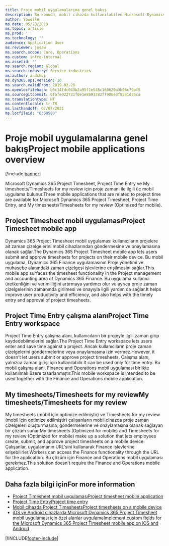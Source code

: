 ```yaml
---
title: Proje mobil uygulamalarına genel bakış
description: Bu konuda, mobil cihazda kullanılabilen Microsoft Dynamics 365 Project Timesheet, Project Time Entry, My timesheets/Timesheets'e yönelik proje zamanı ile ilgili uygulamalar hakkında genel bilgiler verilir.
author: Yowelle
ms.date: 05/28/2019
ms.topic: article
ms.prod: ''
ms.technology: ''
audience: Application User
ms.reviewer: josaw
ms.search.scope: Core, Operations
ms.custom: intro-internal
ms.assetid: ''
ms.search.region: Global
ms.search.industry: Service industries
ms.author: andchoi
ms.dyn365.ops.version: 10
ms.search.validFrom: 2019-02-28
ms.openlocfilehash: b6c14fdc043b2a95f1e548c160620a3b06c79bf5
ms.sourcegitcommit: 0fafe022731f0e1e8693382ff906e3f8541d34ca
ms.translationtype: HT
ms.contentlocale: tr-TR
ms.lasthandoff: 07/07/2021
ms.locfileid: "6369580"
---
```

# <a name="project-mobile-applications-overview"></a><span data-ttu-id="2364b-103">Proje mobil uygulamalarına genel bakış</span><span class="sxs-lookup"><span data-stu-id="2364b-103">Project mobile applications overview</span></span>

[!include [banner](../includes/banner.md)]

<span data-ttu-id="2364b-104">Microsoft Dynamics 365 Project Timesheet, Project Time Entry ve My timesheets/Timesheets for my review için proje zamanı ile ilgili üç mobil uygulama bulunur.</span><span class="sxs-lookup"><span data-stu-id="2364b-104">Three mobile applications that are related to project time are available for Microsoft Dynamics 365 Project Timesheet, Project Time Entry, and My timesheets/Timesheets for my review (Optimized for mobile).</span></span>

## <a name="project-timesheet-mobile-app"></a><span data-ttu-id="2364b-105">Project Timesheet mobil uygulaması</span><span class="sxs-lookup"><span data-stu-id="2364b-105">Project Timesheet mobile app</span></span>

<span data-ttu-id="2364b-106">Dynamics 365 Project Timesheet mobil uygulaması kullanıcıların projelere ait zaman çizelgelerini mobil cihazlarından göndermesine ve onaylamasına olanak sağlar.</span><span class="sxs-lookup"><span data-stu-id="2364b-106">The Dynamics 365 Project Timesheet mobile app lets users submit and approve timesheets for projects on their mobile device.</span></span> <span data-ttu-id="2364b-107">Bu mobil uygulama, Dynamics 365 Finance uygulamasının Proje yönetimi ve muhasebe alanındaki zaman çizelgesi işlevlerine erişilmesini sağlar.</span><span class="sxs-lookup"><span data-stu-id="2364b-107">This mobile app surfaces the timesheet functionality in the Project management and accounting area of Dynamics 365 Finance.</span></span> <span data-ttu-id="2364b-108">Bu uygulama kullanıcı üretkenliğini ve verimliliğini artırmaya yardımcı olur ve ayrıca proje zaman çizelgelerinin zamanında girilmesi ve onayıyla ilgili yardım da sağlar.</span><span class="sxs-lookup"><span data-stu-id="2364b-108">It helps improve user productivity and efficiency, and also helps with the timely entry and approval of project timesheets.</span></span>

## <a name="project-time-entry-workspace"></a><span data-ttu-id="2364b-109">Project Time Entry çalışma alanı</span><span class="sxs-lookup"><span data-stu-id="2364b-109">Project Time Entry workspace</span></span>

<span data-ttu-id="2364b-110">Project Time Entry çalışma alanı, kullanıcıların bir projeyle ilgili zaman girip kaydedebilmelerini sağlar.</span><span class="sxs-lookup"><span data-stu-id="2364b-110">The Project Time Entry workspace lets users enter and save time against a project.</span></span> <span data-ttu-id="2364b-111">Ancak kullanıcıların proje zaman çizelgelerini göndermelerine veya onaylamasına izin vermez.</span><span class="sxs-lookup"><span data-stu-id="2364b-111">However, it doesn't let users submit or approve project timesheets.</span></span> <span data-ttu-id="2364b-112">Çalışma alanı, yalnızca zaman girişi için kullanılabilir.</span><span class="sxs-lookup"><span data-stu-id="2364b-112">It can be used only for time entry.</span></span> <span data-ttu-id="2364b-113">Bu mobil çalışma alanı, Finance and Operations mobil uygulaması birlikte kullanılmak üzere tasarlanmıştır.</span><span class="sxs-lookup"><span data-stu-id="2364b-113">This mobile workspace is intended to be used together with the Finance and Operations mobile application.</span></span>

## <a name="my-timesheetstimesheets-for-my-review"></a><span data-ttu-id="2364b-114">My timesheets/Timesheets for my review</span><span class="sxs-lookup"><span data-stu-id="2364b-114">My timesheets/Timesheets for my review</span></span>

<span data-ttu-id="2364b-115">My timesheets (mobil için optimize edilmiştir) ve Timesheets for my review (mobil için optimize edilmiştir) çalışanların mobil cihazda proje zaman çizelgeleri oluşturmasına, göndermelerine ve onaylamasına olanak sağlayan bir çözüm sunar.</span><span class="sxs-lookup"><span data-stu-id="2364b-115">My timesheets (Optimized for mobile) and Timesheets for my review (Optimized for mobile) make up a solution that lets employees create, submit, and approve project timesheets on a mobile device.</span></span> <span data-ttu-id="2364b-116">Çalışanlar, uygulamanın URL'sini kullanarak Finance işlevlerine erişebilirler.</span><span class="sxs-lookup"><span data-stu-id="2364b-116">Workers can access the Finance functionality through the URL for the application.</span></span> <span data-ttu-id="2364b-117">Bu çözüm için Finance and Operations mobil uygulaması gerekmez.</span><span class="sxs-lookup"><span data-stu-id="2364b-117">This solution doesn't require the Finance and Operations mobile application.</span></span>

## <a name="for-more-information"></a><span data-ttu-id="2364b-118">Daha fazla bilgi için</span><span class="sxs-lookup"><span data-stu-id="2364b-118">For more information</span></span>

- [<span data-ttu-id="2364b-119">Project Timesheet mobil uygulaması</span><span class="sxs-lookup"><span data-stu-id="2364b-119">Project timesheet mobile application</span></span>](project-timesheet.md)
- [<span data-ttu-id="2364b-120">Project Time Entry</span><span class="sxs-lookup"><span data-stu-id="2364b-120">Project time entry</span></span>]( project-time-entry-mobile-workspace.md)
- [<span data-ttu-id="2364b-121">Mobil cihazda Project Timesheets</span><span class="sxs-lookup"><span data-stu-id="2364b-121">Project timesheets on a mobile device</span></span>](Mobile-timesheets.md)
- [<span data-ttu-id="2364b-122">iOS ve Android cihazlarda Microsoft Dynamics 365 Project Timesheet mobil uygulaması için özel alanlar uygulama</span><span class="sxs-lookup"><span data-stu-id="2364b-122">Implement custom fields for the Microsoft Dynamics 365 Project Timesheet mobile app on iOS and Android</span></span>](custom-fields-mobile.md)


[!INCLUDE[footer-include](../includes/footer-banner.md)]